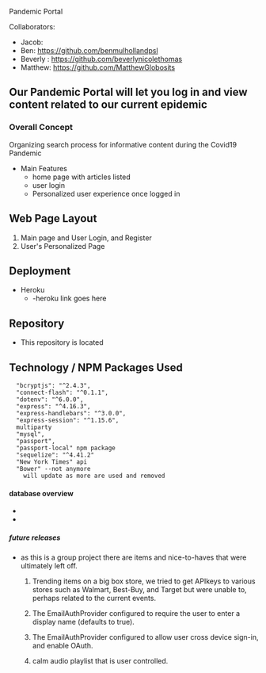  Pandemic Portal

Collaborators:
  * Jacob: 
  * Ben: https://github.com/benmulhollandpsl
  * Beverly : https://github.com/beverlynicolethomas
  * Matthew: https://github.com/MatthewGlobosits


## Our Pandemic Portal will let you log in and view content related to our current epidemic 

### Overall Concept
Organizing search process for informative content during the Covid19 Pandemic   

* Main Features
   * home page with articles listed
   * user login
   * Personalized user experience once logged in

## Web Page Layout
1. Main page and User Login, and Register
2. User's Personalized Page

## Deployment
* Heroku
   * -heroku link goes here

## Repository
* This repository is located 

## Technology / NPM Packages Used
```
  "bcryptjs": "^2.4.3",
  "connect-flash": "^0.1.1",
  "dotenv": "^6.0.0",
  "express": "^4.16.3",
  "express-handlebars": "^3.0.0",
  "express-session": "^1.15.6",
  multiparty
  "mysql",
  "passport",
  "passport-local" npm package
  "sequelize": "^4.41.2"
  "New York Times" api
  "Bower" --not anymore
    will update as more are used and removed
```

#### database overview
*
*

##### future releases
* as this is a group project there are items and nice-to-haves that were ultimately left off.  
    1) Trending items on a big box store, we tried to get APIkeys to various stores such as Walmart, Best-Buy, and Target but were unable to, perhaps related to the current events.
    
    2) The EmailAuthProvider configured to require the user to enter a display name (defaults to true).

    3) The EmailAuthProvider configured to allow user cross device sign-in, and enable OAuth.

    4) calm audio playlist that is user controlled.


